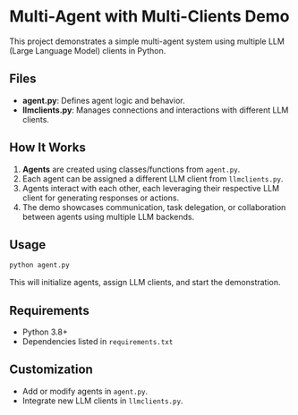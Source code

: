 # Multi-Agent with Multi-Clients Demo

This project demonstrates a simple multi-agent system using multiple LLM (Large Language Model) clients in Python.

## Files

- **agent.py**: Defines agent logic and behavior.
- **llmclients.py**: Manages connections and interactions with different LLM clients.

## How It Works

1. **Agents** are created using classes/functions from `agent.py`.
2. Each agent can be assigned a different LLM client from `llmclients.py`.
3. Agents interact with each other, each leveraging their respective LLM client for generating responses or actions.
4. The demo showcases communication, task delegation, or collaboration between agents using multiple LLM backends.

## Usage

```bash
python agent.py
```

This will initialize agents, assign LLM clients, and start the demonstration.

## Requirements

- Python 3.8+
- Dependencies listed in `requirements.txt`

## Customization

- Add or modify agents in `agent.py`.
- Integrate new LLM clients in `llmclients.py`.

